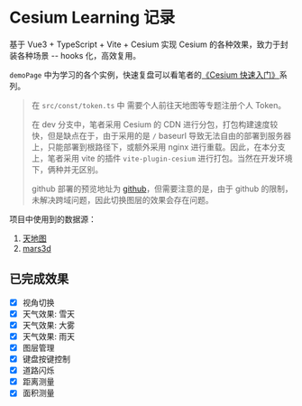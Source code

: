 # Cesium Learning 记录

基于 Vue3 + TypeScript + Vite + Cesium 实现 Cesium 的各种效果，致力于封装各种场景 -- hooks 化，高效复用。

`demoPage` 中为学习的各个实例，快速复盘可以看笔者的[《Cesium 快速入门》](https://rayadaschn.github.io/front-end-life/Framework/Cesium/Cesium01.html)系列。

> 在 `src/const/token.ts` 中 需要个人前往天地图等专题注册个人 Token。
>
> 在 dev 分支中，笔者采用 Cesium 的 CDN 进行分包，打包构建速度较快，但是缺点在于，由于采用的是 `/` baseurl 导致无法自由的部署到服务器上，只能部署到根路径下，或额外采用 nginx 进行重载。因此，在本分支上，笔者采用 vite 的插件 `vite-plugin-cesium` 进行打包。当然在开发环境下，俩种并无区别。
>
> github 部署的预览地址为 [github](https://rayadaschn.github.io/learning_cesium/#/camera)，但需要注意的是，由于 github 的限制，未解决跨域问题，因此切换图层的效果会存在问题。

项目中使用到的数据源：

1. [天地图](http://lbs.tianditu.gov.cn/)
2. [mars3d](http://mars3d.cn/doc.html#start/get-started)

## 已完成效果

- [x] 视角切换
- [x] 天气效果: 雪天
- [x] 天气效果: 大雾
- [x] 天气效果: 雨天
- [x] 图层管理
- [x] 键盘按键控制
- [x] 道路闪烁
- [x] 距离测量
- [x] 面积测量
